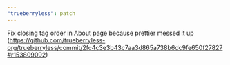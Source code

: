 ```yaml
---
"trueberryless": patch
---
```


Fix closing tag order in About page because prettier messed it up (https://github.com/trueberryless-org/trueberryless/commit/2fc4c3e3b43c7aa3d865a738b6dc9fe650f27827#r153809092)
